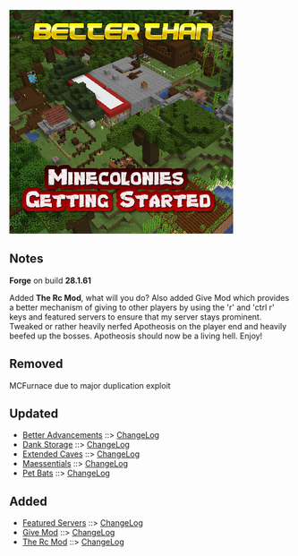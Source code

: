 ![BETTER THAN MINECOLONIES GETTING STARTED LOGO](https://github.com/kreezxil/kreezcraft.com/blob/master/images/better%20than%20minecolonies%20getting%20started.png)

## Notes
**Forge** on build **28.1.61**

Added **The Rc Mod**, what will you do? Also added Give Mod which provides a better mechanism of giving to other players by using the 'r' and 'ctrl r' keys and featured servers to ensure that my server stays prominent.
Tweaked or rather heavily nerfed Apotheosis on the player end and heavily beefed up the bosses. Apotheosis should now be a living hell. Enjoy!

## Removed
MCFurnace due to major duplication exploit

## Updated
- [Better Advancements](https://www.curseforge.com/minecraft/mc-mods/better-advancements) ::> [ChangeLog](https://www.curseforge.com/minecraft/mc-mods/better-advancements/files/2812266)
- [Dank Storage](https://www.curseforge.com/minecraft/mc-mods/dank-storage) ::> [ChangeLog](https://www.curseforge.com/minecraft/mc-mods/dank-storage/files/2812400)
- [Extended Caves](https://www.curseforge.com/minecraft/mc-mods/extended-caves) ::> [ChangeLog](https://www.curseforge.com/minecraft/mc-mods/extended-caves/files/2812443)
- [Maessentials](https://www.curseforge.com/minecraft/mc-mods/maessentials) ::> [ChangeLog](https://www.curseforge.com/minecraft/mc-mods/maessentials/files/2812496)
- [Pet Bats](https://www.curseforge.com/minecraft/mc-mods/pet-bats) ::> [ChangeLog](https://www.curseforge.com/minecraft/mc-mods/pet-bats/files/2812249)

## Added
- [Featured Servers](https://www.curseforge.com/minecraft/mc-mods/featured-servers) ::> [ChangeLog](https://www.curseforge.com/minecraft/mc-mods/featured-servers/files/2812500)
- [Give Mod](https://www.curseforge.com/minecraft/mc-mods/give-mod) ::> [ChangeLog](https://www.curseforge.com/minecraft/mc-mods/give-mod/files/2811710)
- [The Rc Mod](https://www.curseforge.com/minecraft/mc-mods/the-rc-mod) ::> [ChangeLog](https://www.curseforge.com/minecraft/mc-mods/the-rc-mod/files/2811011)
